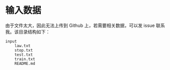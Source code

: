 # 输入数据

由于文件太大，因此无法上传到 Github 上，若需要相关数据，可以发 issue 联系我。该目录结构如下：

```
input
    law.txt
    stop.txt
    test.txt
    train.txt
    README.md
```
